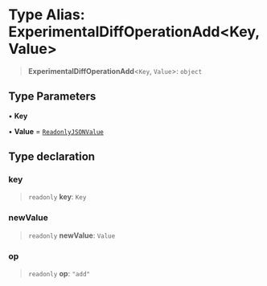 # Type Alias: ExperimentalDiffOperationAdd\<Key, Value\>

> **ExperimentalDiffOperationAdd**\<`Key`, `Value`\>: `object`

## Type Parameters

• **Key**

• **Value** = [`ReadonlyJSONValue`](ReadonlyJSONValue.md)

## Type declaration

### key

> `readonly` **key**: `Key`

### newValue

> `readonly` **newValue**: `Value`

### op

> `readonly` **op**: `"add"`
